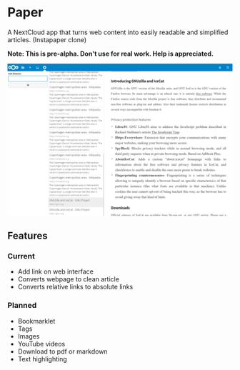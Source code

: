 # Paper
A NextCloud app that turns web content into easily readable and simplified articles. (Instapaper clone)

**Note: This is pre-alpha. Don't use for real work. Help is appreciated.**

![](https://github.com/andreasjacobsen93/Paper/raw/master/screenshot.PNG)

## Features

### Current
* Add link on web interface
* Converts webpage to clean article
* Converts relative links to absolute links

### Planned
* Bookmarklet
* Tags
* Images
* YouTube videos
* Download to pdf or markdown
* Text highlighting

